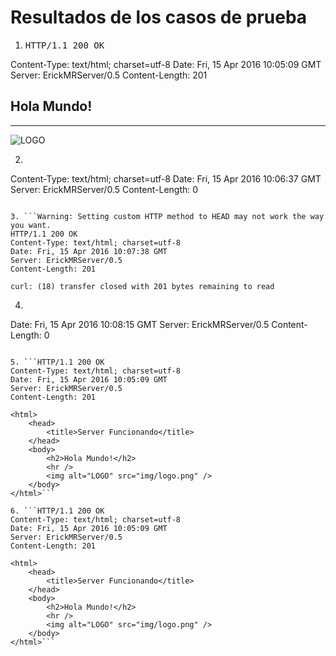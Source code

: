 
# Resultados de los casos de prueba

1. <pre>HTTP/1.1 200 OK
Content-Type: text/html; charset=utf-8
Date: Fri, 15 Apr 2016 10:05:09 GMT
Server: ErickMRServer/0.5
Content-Length: 201
&nbsp;
&nbsp;
<html>
    <head>
        <title>Server Funcionando</title>
    </head>
    <body>
        <h2>Hola Mundo!</h2>
        <hr />
        <img alt="LOGO" src="img/logo.png" />
    </body>
</html>
</pre>


2. ```HTTP/1.1 406 Not Acceptable
Content-Type: text/html; charset=utf-8
Date: Fri, 15 Apr 2016 10:06:37 GMT
Server: ErickMRServer/0.5
Content-Length: 0


```

3. ```Warning: Setting custom HTTP method to HEAD may not work the way you want.
HTTP/1.1 200 OK
Content-Type: text/html; charset=utf-8
Date: Fri, 15 Apr 2016 10:07:38 GMT
Server: ErickMRServer/0.5
Content-Length: 201

curl: (18) transfer closed with 201 bytes remaining to read
```

4. ```HTTP/1.1 404 Not Found
Date: Fri, 15 Apr 2016 10:08:15 GMT
Server: ErickMRServer/0.5
Content-Length: 0

```

5. ```HTTP/1.1 200 OK
Content-Type: text/html; charset=utf-8
Date: Fri, 15 Apr 2016 10:05:09 GMT
Server: ErickMRServer/0.5
Content-Length: 201

<html>
    <head>
        <title>Server Funcionando</title>
    </head>
    <body>
        <h2>Hola Mundo!</h2>
        <hr />
        <img alt="LOGO" src="img/logo.png" />
    </body>
</html>```

6. ```HTTP/1.1 200 OK
Content-Type: text/html; charset=utf-8
Date: Fri, 15 Apr 2016 10:05:09 GMT
Server: ErickMRServer/0.5
Content-Length: 201

<html>
    <head>
        <title>Server Funcionando</title>
    </head>
    <body>
        <h2>Hola Mundo!</h2>
        <hr />
        <img alt="LOGO" src="img/logo.png" />
    </body>
</html>```
